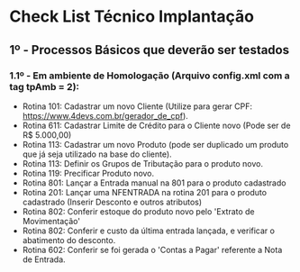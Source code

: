 # Check List Técnico Implantação

## 1º - Processos Básicos que deverão ser testados

### 1.1º - Em ambiente de Homologação (Arquivo config.xml com a tag tpAmb = 2):

* Rotina 101: Cadastrar um novo Cliente (Utilize para gerar CPF: https://www.4devs.com.br/gerador_de_cpf).
* Rotina 611: Cadastrar Limite de Crédito para o Cliente novo (Pode ser de R$ 5.000,00)
* Rotina 113: Cadastrar um novo Produto (pode ser duplicado um produto que já seja utilizado na base do cliente).
* Rotina 113: Definir os Grupos de Tributação para o produto novo.
* Rotina 119: Precificar Produto novo.
* Rotina 801: Lançar a Entrada manual na 801 para o produto cadastrado
* Rotina 201: Lançar uma NFENTRADA na rotina 201 para o produto cadastrado (Inserir Desconto e outros atributos)
* Rotina 802: Conferir estoque do produto novo pelo 'Extrato de Movimentação'
* Rotina 802: Conferir e custo da última entrada lançada, e verificar o abatimento do desconto.
* Rotina 602: Conferir se foi gerada o 'Contas a Pagar' referente a Nota de Entrada.
